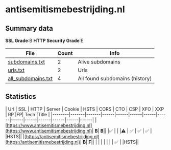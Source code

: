 

# antisemitismebestrijding.nl
## Summary data


**SSL Grade**:B
**HTTP Security Grade**:E


| File       | Count | Info |
|------------|-------|------|
|[subdomains.txt](/data/antisemitismebestrijding.nl/subdomains.txt)|2|Alive subdomains|
|[urls.txt](/data/antisemitismebestrijding.nl/urls.txt)|2|Urls|
|[all_subdomains.txt](/data/antisemitismebestrijding.nl/all_subdomains.txt)|4|All found subdomains (history)|


## Statistics


| Url | SSL | HTTP | Server | Cookie | HSTS | CORS | CTO | CSP | XFO | XXP | RP |FP| Tech |Title |
|--------|-------|-------|------|------|------|------|------|------|------|------|------|------|------|
|[https://www.antisemitismebestrijding.nl](https://www.antisemitismebestrijding.nl)| **B**| **B**|| |:white_check_mark: | | |:warning: | :white_check_mark: | :white_check_mark: | :white_check_mark: | |HSTS||
|[https://antisemitismebestrijding.nl](https://antisemitismebestrijding.nl)| **B**| **F**|| | | | | | | | :white_check_mark: | |HSTS||